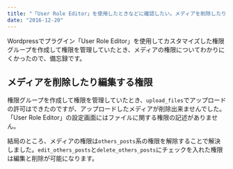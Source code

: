 ```yaml
---
title: "「User Role Editor」を使用したときなどに確認したい。メディアを削除したり編集する権限 -『wordpress』"
date: "2016-12-20"
---
```


Wordpressでプラグイン「User Role Editor」を使用してカスタマイズした権限グループを作成して権限を管理していたとき、メディアの権限についてわかりにくかったので、備忘録です。

## メディアを削除したり編集する権限

権限グループを作成して権限を管理していたとき、`upload_files`でアップロードの許可はできたのですが、アップロードしたメディアが削除出来ませんでした。「User Role Editor」の設定画面にはファイルに関する権限の記述がありません。

結局のところ、メディアの権限は`others_posts`系の権限を解除することで解決しました。`edit_others_posts`と`delete_others_posts`にチェックを入れた権限は編集と削除が可能になります。
